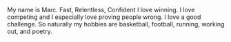 My name is Marc.
Fast, Relentless, Confident
I love winning. I love competing and I especially love proving people wrong. I love a good challenge. So naturally my hobbies are basketball, football, running, working out, and poetry. 
